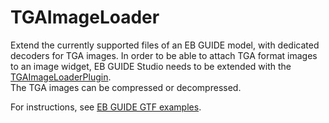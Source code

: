 ﻿# TGAImageLoader

Extend the currently supported files of an EB GUIDE model, with dedicated decoders for TGA images.
In order to be able to attach TGA format images to an image widget, EB GUIDE Studio needs to be extended with the [TGAImageLoaderPlugin](../../../EB_GUIDE_Studio/TGAImageLoaderPlugin).\
The TGA images can be compressed or decompressed.

For instructions, see [EB GUIDE GTF examples](../../readme.md).
